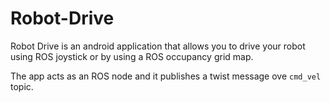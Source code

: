 # Robot-Drive

Robot Drive is an android application that allows you to drive your robot 
using ROS joystick or by using a ROS occupancy grid map.   

The app acts as an ROS node and it publishes a twist message ove ``cmd_vel`` topic.

